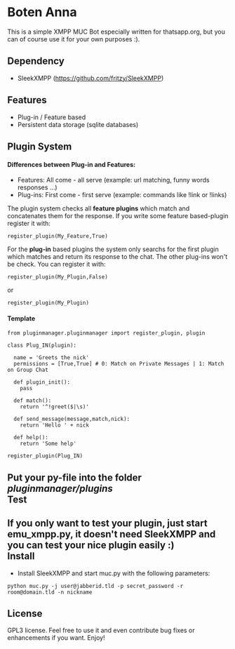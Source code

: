 Boten Anna
===

This is a simple XMPP MUC Bot especially written for thatsapp.org, but you can of course use it for your own purposes :).

Dependency
---
* SleekXMPP (https://github.com/fritzy/SleekXMPP)

Features
---
* Plug-in / Feature based
* Persistent data storage (sqlite databases)

Plugin System
---
#### Differences between Plug-in and Features:  
* Features: All come - all serve (example: url matching, funny words responses ...)  
* Plug-ins: First come - first serve (example: commands like !link or !links)  

The plugin system checks all **feature plugins** which match and concatenates them for the response. If you write some feature based-plugin register it with:   
````
register_plugin(My_Feature,True)  
````

For the **plug-in** based plugins the system only searchs for the first plugin which matches and return its response to the chat. The other plug-ins won't be check. You can register it with:  
````
register_plugin(My_Plugin,False)  
````

or  

````
register_plugin(My_Plugin)  
````

#### Template  
````
from pluginmanager.pluginmanager import register_plugin, plugin

class Plug_IN(plugin):
   
  name = 'Greets the nick'
  permissions = [True,True] # 0: Match on Private Messages | 1: Match on Group Chat   
  
  def plugin_init():
    pass

  def match():
    return '^!greet($|\s)'

  def send_message(message,match,nick):
    return 'Hello ' + nick

  def help():
    return 'Some help'

register_plugin(Plug_IN)
````
Put your py-file into the folder *pluginmanager/plugins*  
Test
---
If you only want to test your plugin, just start **emu_xmpp.py**, it doesn't need SleekXMPP and you can test your nice plugin easily :)  
Install
---
* Install SleekXMPP and start muc.py with the following parameters:  
````
python muc.py -j user@jabberid.tld -p secret_password -r room@domain.tld -n nickname  
````

License
---
GPL3 license.
Feel free to use it and even contribute bug fixes or enhancements if you want. Enjoy!
